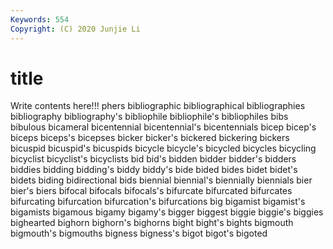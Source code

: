 ```yaml
---
Keywords: 554
Copyright: (C) 2020 Junjie Li
---
```


# title

Write contents here!!!
phers
bibliographic 
bibliographical 
bibliographies 
bibliography 
bibliography's 
bibliophile 
bibliophile's 
bibliophiles 
bibs 
bibulous
bicameral 
bicentennial 
bicentennial's 
bicentennials 
bicep 
bicep's 
biceps 
biceps's 
bicepses 
bicker
bicker's 
bickered 
bickering 
bickers 
bicuspid 
bicuspid's 
bicuspids 
bicycle 
bicycle's 
bicycled
bicycles 
bicycling 
bicyclist 
bicyclist's 
bicyclists 
bid 
bid's 
bidden 
bidder 
bidder's
bidders 
biddies 
bidding 
bidding's 
biddy 
biddy's 
bide 
bided 
bides 
bidet
bidet's 
bidets 
biding 
bidirectional 
bids 
biennial 
biennial's 
biennially 
biennials 
bier
bier's 
biers 
bifocal 
bifocals 
bifocals's 
bifurcate 
bifurcated 
bifurcates 
bifurcating 
bifurcation
bifurcation's 
bifurcations 
big 
bigamist 
bigamist's 
bigamists 
bigamous 
bigamy 
bigamy's 
bigger
biggest 
biggie 
biggie's 
biggies 
bighearted 
bighorn 
bighorn's 
bighorns 
bight 
bight's
bights 
bigmouth 
bigmouth's 
bigmouths 
bigness 
bigness's 
bigot 
bigot's 
bigoted 
